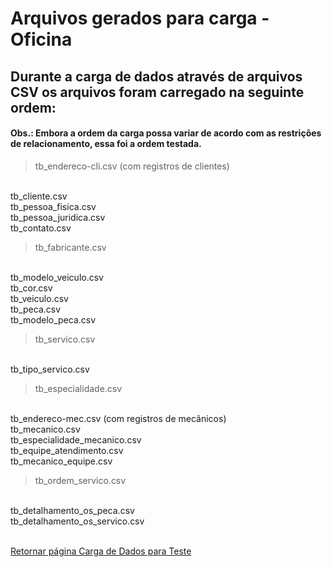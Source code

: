 # Arquivos gerados para carga - Oficina

## Durante a carga de dados através de arquivos CSV os arquivos foram carregado na seguinte ordem:

#### Obs.: Embora a ordem da carga possa variar de acordo com as restrições de relacionamento, essa foi a ordem testada.



>tb_endereco-cli.csv (com registros de clientes)
<br>
tb_cliente.csv
<br>
tb_pessoa_fisica.csv
<br>
tb_pessoa_juridica.csv
<br>
tb_contato.csv


>tb_fabricante.csv
<br>
tb_modelo_veiculo.csv
<br>
tb_cor.csv
<br>
tb_veiculo.csv
<br>
tb_peca.csv
<br>
tb_modelo_peca.csv


>tb_servico.csv
<br>
tb_tipo_servico.csv


>tb_especialidade.csv
<br>
tb_endereco-mec.csv (com registros de mecânicos)
<br>
tb_mecanico.csv
<br>
tb_especialidade_mecanico.csv
<br>
tb_equipe_atendimento.csv
<br>
tb_mecanico_equipe.csv


>tb_ordem_servico.csv
<br>
tb_detalhamento_os_peca.csv
<br>
tb_detalhamento_os_servico.csv


<br>
<br>


[Retornar página Carga de Dados para Teste](../Base_dados.md)
